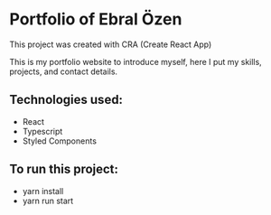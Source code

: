 # Portfolio of Ebral Özen

This project was created with CRA (Create React App)

This is my portfolio website to introduce myself, here I put my skills, projects, and contact details.

## Technologies used:

- React
- Typescript
- Styled Components

## To run this project:

- yarn install
- yarn run start
